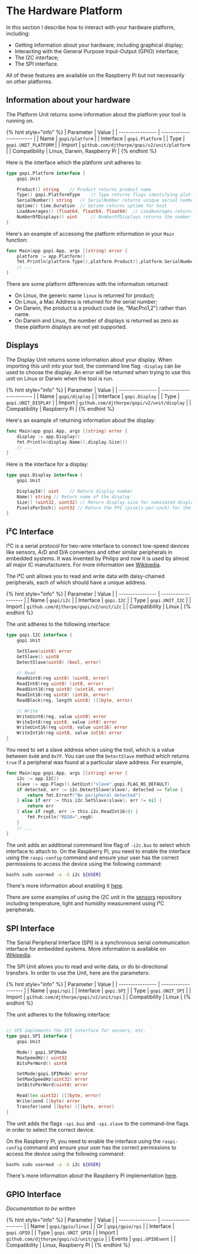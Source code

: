 # The Hardware Platform

In this section I describe how to interact with your hardware platform,
including:

 * Getting information about your hardware, including graphical display;
 * Interacting with the General Purpose Input-Output (GPIO) interface;
 * The I2C interface;
 * The SPI interface.

All of these features are available on the Raspberry Pi but not necessarily on other platforms.

## Information about your hardware

The Platform Unit returns some information about the platform your tool is running on.

{% hint style="info" %}
| Parameter        | Value                   |
| ---------------- | ----------------------- |
| Name             | `gopi/platform`         |
| Interface        | `gopi.Platform`         |
| Type             | `gopi.UNIT_PLATFORM`    |
| Import           | `github.com/djthorpe/gopi/v2/unit/platform` |
| Compatibility    | Linux, Darwin, Raspberry Pi |
{% endhint %}

Here is the interface which the platform unit adheres to:

```go
type gopi.Platform interface {
	gopi.Unit

	Product() string 	// Product returns product name
	Type() gopi.PlatformType 	// Type returns flags identifying platform type
	SerialNumber() string 	// SerialNumber returns unique serial number for host
	Uptime() time.Duration 	// Uptime returns uptime for host
	LoadAverages() (float64, float64, float64) 	// LoadAverages returns 1, 5 and 15 minute load averages
	NumberOfDisplays() uint 	// NumberOfDisplays returns the number of possible displays for this host
}
```

Here's an example of accessing the platform information in your `Main` function:

```go
func Main(app gopi.App, args []string) error {
	platform := app.Platform()
    fmt.Println(platform.Type(),platform.Product(),platform.SerialNumber())
    // ...
}
```

There are some platform differences with the information returned:

  * On Linux, the generic name `linux` is returned for product;
  * On Linux, a Mac Address is returned for the serial number;
  * On Darwin, the product is a product code (ie, "MacPro1,2") rather than name.
  * On Darwin and Linux, the number of displays is returned as zero as these platform displays are not yet supported.


## Displays

The Display Unit returns some information about your display. When importing
this unit into your tool, the command line flag `-display` can be used to choose
the display. An error will be returned when trying to use this unit on Linux or Darwin when the tool is run.

{% hint style="info" %}
| Parameter        | Value                   |
| ---------------- | ----------------------- |
| Name             | `gopi/display`         |
| Interface        | `gopi.Display`         |
| Type             | `gopi.UNIT_DISPLAY`    |
| Import           | `github.com/djthorpe/gopi/v2/unit/display` |
| Compatibility    | Raspberry Pi |
{% endhint %}

Here's an example of returning information about the display:

```go
func Main(app gopi.App, args []string) error {
	display := app.Display()
    fmt.Println(display.Name(),display.Size())
    // ...
}
```

Here is the interface for a display:

```go
type gopi.Display interface {
    gopi.Unit

    DisplayId() uint 	// Return display number
	Name() string // Return name of the display
	Size() (uint32, uint32) // Return display size for nominated display number
	PixelsPerInch() uint32 // Return the PPI (pixels-per-inch) for the display
}
```

## I²C Interface

I²C is a serial protocol for two-wire interface to connect low-speed devices like sensors, A/D and D/A converters and other similar peripherals in embedded systems. It was invented by Philips and now it is used by almost all major IC manufacturers. For more information see [Wikipedia](https://en.wikipedia.org/wiki/I%C2%B2C).

The I²C unit allows you to read and write data with daisy-chained peripherals, each of which should
have a unique address.

{% hint style="info" %}
| Parameter        | Value               |
| ---------------- | ------------------- |
| Name             | `gopi/i2c`   |
| Interface        | `gopi.I2C`         |
| Type             | `gopi.UNIT_I2C`    |
| Import           | `github.com/djthorpe/gopi/v2/unit/i2c` |
| Compatibility    | Linux               |
{% endhint %}

The unit adheres to the following interface:

```go
type gopi.I2C interface {
	gopi.Unit

	SetSlave(uint8) error
	GetSlave() uint8
	DetectSlave(uint8) (bool, error)

	// Read 
	ReadUint8(reg uint8) (uint8, error)
	ReadInt8(reg uint8) (int8, error)
	ReadUint16(reg uint8) (uint16, error)
	ReadInt16(reg uint8) (int16, error)
	ReadBlock(reg, length uint8) ([]byte, error)

	// Write
	WriteUint8(reg, value uint8) error
	WriteInt8(reg uint8, value int8) error
	WriteUint16(reg uint8, value uint16) error
	WriteInt16(reg uint8, value int16) error
}
```

You need to set a slave address when using the tool, which is a value between `0x00` and `0x7F`. You can use the `DetectSlave` method which
returns `true` if a peripheral was found at a particular slave address. For example,

```go
func Main(app gopi.App, args []string) error {
	i2c := app.I2C()
	slave := app.Flags().GetUint("slave",gopi.FLAG_NS_DEFAULT)
	if detected, err := i2c.DetectSlave(slave); detected == false {
		return fmt.Errorf("No peripheral detected")
	} else if err := this.i2c.SetSlave(slave); err != nil {
		return err
	} else if reg0, err := this.i2c.ReadInt16(0) {
		fmt.Println("REG0=",reg0)		
	}
    // ...
}
```

The unit adds an additional commmand line flag of `-i2c.bus` to
select which interface to attach to. On the Raspberry Pi, you need to enable the interface using the `raspi-config` command and ensure
your user has the correct permissions to access the device using the 
following command:

```bash
bash% sudo usermod -a -G i2c ${USER}
```

There's more information about enabling it [here](https://www.electronicwings.com/raspberry-pi/raspberry-pi-i2c).

There are some examples of using the I2C unit in the [sensors](github.com/djthorpe/sensors) repository
including temperature, light and humidity measurement using
I²C peripherals.

## SPI Interface

The Serial Peripheral Interface (SPI) is a synchronous serial communication interface for embedded systems. More information is
available on [Wikipedia](https://en.wikipedia.org/wiki/Serial_Peripheral_Interface).

The SPI Unit allows you to read and write data, or do bi-directional
transfers. In order to use the Unit, here are the parameters:

{% hint style="info" %}
| Parameter        | Value               |
| ---------------- | ------------------- |
| Name             | `gopi/spi`   |
| Interface        | `gopi.SPI`         |
| Type             | `gopi.UNIT_SPI`    |
| Import           | `github.com/djthorpe/gopi/v2/unit/spi` |
| Compatibility    | Linux               |
{% endhint %}

The unit adheres to the following interface:

```go

// SPI implements the SPI interface for sensors, etc.
type gopi.SPI interface {
	gopi.Unit

	Mode() gopi.SPIMode
	MaxSpeedHz() uint32
	BitsPerWord() uint8

	SetMode(gopi.SPIMode) error
	SetMaxSpeedHz(uint32) error
	SetBitsPerWord(uint8) error

	Read(len uint32) ([]byte, error)
	Write(send []byte) error
	Transfer(send []byte) ([]byte, error)
}
```

The unit adds the flags `-spi.bus` and `-spi.slave` to the
command-line flags in order to select the correct device.

On the Raspberry Pi, you need to enable the interface using the `raspi-config` command and ensure
your user has the correct permissions to access the device using the 
following command:

```bash
bash% sudo usermod -a -G i2c ${USER}
```

There's more information about the Raspberry Pi implementation [here](https://www.raspberrypi.org/documentation/hardware/raspberrypi/spi/README.md).

## GPIO Interface

_Documentation to be written_

{% hint style="info" %}
| Parameter        | Value               |
| ---------------- | ------------------- |
| Name             | `gopi/gpio/linux`   |
| Or               | `gopi/gpio/rpi`     |
| Interface        | `gopi.GPIO`         |
| Type             | `gopi.UNIT_GPIO`    |
| Import           | `github.com/djthorpe/gopi/v2/unit/gpio` |
| Events           | `gopi.GPIOEvent`    |
| Compatibility    | Linux, Raspberry Pi    |
{% endhint %}


